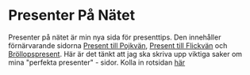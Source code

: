 Presenter På Nätet
==================

Presenter på nätet är min nya sida för presenttips. Den innehåller förnärvarande sidorna [Present till Pojkvän](http://www.presenttillpojkvan.se), [Present till Flickvän](http://www.presenttillflickvan.se) och [Bröllopspresent](http://brollops.presenterpanatet.net). Här är det tänkt att jag ska skriva upp viktiga saker om mina "perfekta presenter" - sidor. Kolla in rotsidan [här](http://www.presenterpanatet.net)

